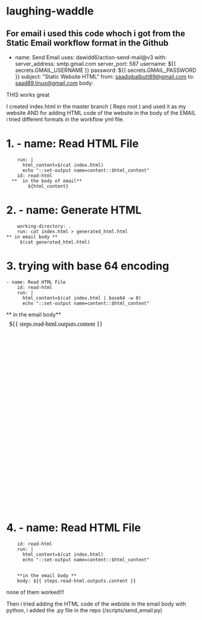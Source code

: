 # laughing-waddle

##  For email i used this code whoch i got from the Static Email workflow format in the Github
 
   - name: Send Email
        uses: dawidd6/action-send-mail@v3
        with:
          server_address: smtp.gmail.com
          server_port: 587
          username: ${{ secrets.GMAIL_USERNAME }}
          password: ${{ secrets.GMAIL_PASSWORD }}
          subject: "Static Website HTML"
          from: saadiqbalbutt89@gmail.com
          to: saad89.linux@gmail.com
          body:

 THIS works great 



I created index.html in the master branch ( Repo root ) and used it as my website AND for 
adding HTML code of the website in the body of the EMAIL i tried different formats in the workflow yml file. 

  

#  1. - name: Read HTML File
        run: |
          html_content=$(cat index.html)
          echo "::set-output name=content::$html_content"
        id: read-html
      **  in the body of email**
            ${html_content}





# 2.    - name: Generate HTML
        working-directory: .
        run: cat index.html > generated_html.html
    ** in email body **
         $(cat generated_html.html)




# 3.   trying with base 64 encoding
    - name: Read HTML File
        id: read-html
        run: |
          html_content=$(cat index.html | base64 -w 0)
          echo "::set-output name=content::$html_content"
   **   in the email body**
      <iframe srcdoc="${{ steps.read-html.outputs.content }}" frameborder="0" width="100%" height="500"></iframe>


# 4.       - name: Read HTML File
        id: read-html
        run: |
          html_content=$(cat index.html)
          echo "::set-output name=content::$html_content"


        **in the email body **
        body: ${{ steps.read-html.outputs.content }}

none of them worked!!!


Then i tried adding the HTML code of the webiste in the email body with python, i added the .py file in the repo (/scripts/send_email.py)

       
